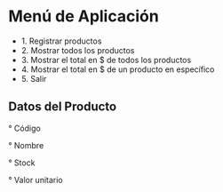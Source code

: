 <!DOCTYPE html>
<html lang="es">
<head>
    <meta charset="UTF-8">
    <meta name="viewport" content="width=device-width, initial-scale=1.0">
</head>
<body>
    <div class="container">
        <h1>Menú de Aplicación</h1>
        <ul>
            <li>1. Registrar productos</li>
            <li>2. Mostrar todos los productos</li>
            <li>3. Mostrar el total en $ de todos los productos</li>
            <li>4. Mostrar el total en $ de un producto en específico</li>
            <li>5. Salir</li>
        </ul>
        <div class="info">
            <h2>Datos del Producto</h2>
            <p>° Código</p>
            <p>° Nombre</p>
            <p>° Stock</p>
            <p>° Valor unitario</p>
        </div>
    </div>
</body>
</html>
